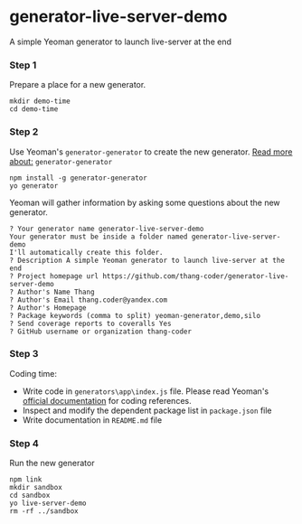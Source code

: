 # generator-live-server-demo
A simple Yeoman generator to launch live-server at the end

### Step 1
Prepare a place for a new generator.

```
mkdir demo-time
cd demo-time
```

### Step 2
Use Yeoman's `generator-generator` to create the new generator. [Read more about:](https://github.com/yeoman/generator-generator) `generator-generator`

```
npm install -g generator-generator
yo generator
``` 

Yeoman will gather information by asking some questions about the new generator.

```
? Your generator name generator-live-server-demo
Your generator must be inside a folder named generator-live-server-demo
I'll automatically create this folder.
? Description A simple Yeoman generator to launch live-server at the end
? Project homepage url https://github.com/thang-coder/generator-live-server-demo
? Author's Name Thang
? Author's Email thang.coder@yandex.com
? Author's Homepage 
? Package keywords (comma to split) yeoman-generator,demo,silo
? Send coverage reports to coveralls Yes
? GitHub username or organization thang-coder
```


### Step 3
Coding time:
- Write code in `generators\app\index.js` file. Please read Yeoman's [official documentation](http://yeoman.io/authoring/index.html) for coding references. 
- Inspect and modify the dependent package list in `package.json` file
- Write documentation in `README.md` file


### Step 4
Run the new generator

```
npm link
mkdir sandbox
cd sandbox
yo live-server-demo
rm -rf ../sandbox
```